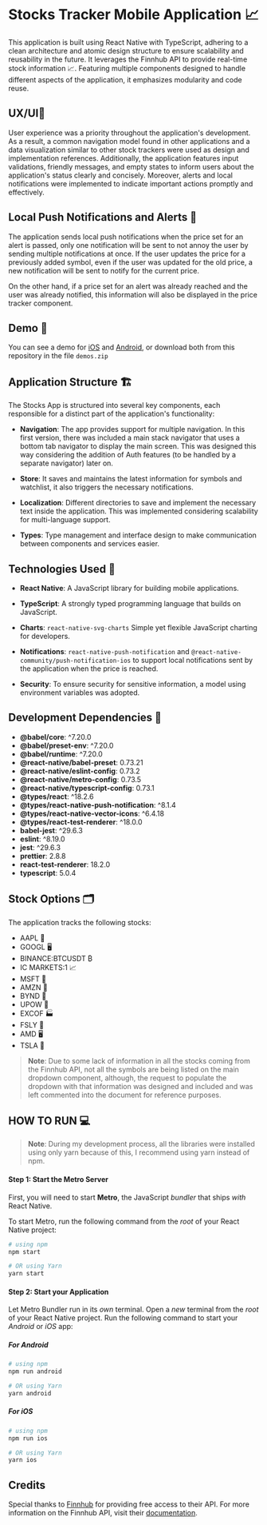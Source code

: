 # Stocks Tracker Mobile Application 📈

This application is built using React Native with TypeScript, adhering to a clean architecture and atomic design structure to ensure scalability and reusability in the future. It leverages the Finnhub API to provide real-time stock information 📈. Featuring multiple components designed to handle different aspects of the application, it emphasizes modularity and code reuse.

## UX/UI📍

User experience was a priority throughout the application's development. As a result, a common navigation model found in other applications and a data visualization similar to other stock trackers were used as design and implementation references. Additionally, the application features input validations, friendly messages, and empty states to inform users about the application's status clearly and concisely. Moreover, alerts and local notifications were implemented to indicate important actions promptly and effectively.

## Local Push Notifications and Alerts 📲

The application sends local push notifications when the price set for an alert is passed, only one notification will be sent to not annoy the user by sending multiple notifications at once. If the user updates the price for a previously added symbol, even if the user was updated for the old price, a new notification will be sent to notify for the current price.

On the other hand, if a price set for an alert was already reached and the user was already notified, this information will also be displayed in the price tracker component.

## Demo 🚀

You can see a demo for [iOS](https://drive.google.com/drive/folders/118Sbh8K6SoOkfRzAN4bfWAfHzOmHcGVI?usp=sharing) and [Android](https://drive.google.com/drive/folders/1Q8ZZHtJKakiKPHkupyLH7u09bSSKe0f3?usp=sharing), or download both from this repository in the file `demos.zip`

## Application Structure 🏗️

The Stocks App is structured into several key components, each responsible for a distinct part of the application's functionality:

- **Navigation**: The app provides support for multiple navigation. In this first version, there was included a main stack navigator that uses a bottom tab navigator to display the main screen. This was designed this way considering the addition of Auth features (to be handled by a separate navigator) later on.
  
- **Store**: It saves and maintains the latest information for symbols and watchlist, it also triggers the necessary notifications.

- **Localization**: Different directories to save and implement the necessary text inside the application. This was implemented considering scalability for multi-language support.

- **Types**: Type management and interface design to make communication between components and services easier.

## Technologies Used 📱

- **React Native**: A JavaScript library for building mobile applications.
- **TypeScript**: A strongly typed programming language that builds on JavaScript.
- **Charts**: `react-native-svg-charts` Simple yet flexible JavaScript charting for developers.
- **Notifications**: `react-native-push-notification` and `@react-native-community/push-notification-ios` to support local notifications sent by the application when the price is reached.

- **Security**: To ensure security for sensitive information, a model using environment variables was adopted.
 
## Development Dependencies 🔧

- **@babel/core**: ^7.20.0
- **@babel/preset-env**: ^7.20.0
- **@babel/runtime**: ^7.20.0
- **@react-native/babel-preset**: 0.73.21
- **@react-native/eslint-config**: 0.73.2
- **@react-native/metro-config**: 0.73.5
- **@react-native/typescript-config**: 0.73.1
- **@types/react**: ^18.2.6
- **@types/react-native-push-notification**: ^8.1.4
- **@types/react-native-vector-icons**: ^6.4.18
- **@types/react-test-renderer**: ^18.0.0
- **babel-jest**: ^29.6.3
- **eslint**: ^8.19.0
- **jest**: ^29.6.3
- **prettier**: 2.8.8
- **react-test-renderer**: 18.2.0
- **typescript**: 5.0.4

## Stock Options 🗂️

The application tracks the following stocks:

- AAPL 🍏
- GOOGL 🖥️
- BINANCE:BTCUSDT ₿
- IC MARKETS:1 📈
- MSFT 💼
- AMZN 🛒
- BYND 🌱
- UPOW 🔋
- EXCOF 🏭
- FSLY 🚀
- AMD 🖥️
- TSLA 🚗

>**Note**: Due to some lack of information in all the stocks coming from the Finnhub API, not all the symbols are being listed on the main dropdown component, although, the request to populate the dropdown with that information was designed and included and was left commented into the document for reference purposes.

## HOW TO RUN 💻

>**Note**: During my development process, all the libraries were installed using only yarn because of this, I recommend using yarn instead of npm.


#### Step 1: Start the Metro Server

First, you will need to start **Metro**, the JavaScript _bundler_ that ships _with_ React Native.

To start Metro, run the following command from the _root_ of your React Native project:

```bash
# using npm
npm start

# OR using Yarn
yarn start
```

#### Step 2: Start your Application

Let Metro Bundler run in its _own_ terminal. Open a _new_ terminal from the _root_ of your React Native project. Run the following command to start your _Android_ or _iOS_ app:

##### For Android

```bash
# using npm
npm run android

# OR using Yarn
yarn android
```

#####  For iOS

```bash
# using npm
npm run ios

# OR using Yarn
yarn ios
```

## Credits 
Special thanks to [Finnhub](https://finnhub.io/) for providing free access to their API. For more information on the Finnhub API, visit their [documentation](https://finnhub.io/docs/api/introduction).